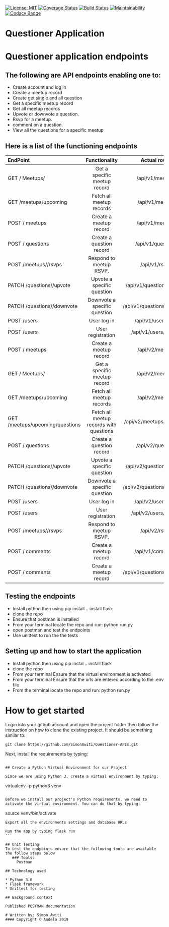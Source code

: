 [![License: MIT](https://img.shields.io/badge/License-MIT-yellow.svg)](https://opensource.org/licenses/MIT)
[![Coverage Status](https://coveralls.io/repos/github/SimonAwiti/Questioner-APIs/badge.svg?branch=develop)](https://coveralls.io/github/SimonAwiti/Questioner-APIs?branch=develop)
[![Build Status](https://travis-ci.org/SimonAwiti/Questioner-APIs.svg?branch=develop)](https://travis-ci.org/SimonAwiti/Questioner-APIs)
[![Maintainability](https://api.codeclimate.com/v1/badges/b661f5121ff42ce67210/maintainability)](https://codeclimate.com/github/SimonAwiti/Questioner-APIs/maintainability)
[![Codacy Badge](https://api.codacy.com/project/badge/Grade/6f724a002c364f729b23d069afbbe6eb)](https://www.codacy.com/app/SimonAwiti/Questioner-APIs?utm_source=github.com&amp;utm_medium=referral&amp;utm_content=SimonAwiti/Questioner-APIs&amp;utm_campaign=Badge_Grade)


# Questioner Application
# Questioner application endpoints

## The following are API endpoints enabling one to: 
* Create account and log in
* Create a meetup record
* Create get single and all question
* Get a specific meetup record
* Get all meetup records
* Upvote or downvote a question.
* Rsvp for a meetup.
* comment on a question.
* View all the questions for a specific meetup


## Here is a list of the functioning endpoints

| EndPoint                      | Functionality                    |  Actual routes                |
| :---                          |     :---:                        |    :---:              |
| GET / Meetups/ <meetupid>     | Get a specific meetup  record     |  /api/v1/meetups/<meetup-id>     |
| GET /meetups/upcoming         | Fetch all meetup records         |  /api/v1/meetups            |
| POST / meetups                | Create a meetup record           |  /api/v1/meetups/           |
| POST / questions              | Create a question record         |  /api/v1/questions/         |
|POST /meetups/<meetup-id>/rsvps|Respond to meetup RSVP.           |  /api/v1/<meetupid>rspvs/   |
|PATCH /questions/<question-id>/upvote| Upvote a specific question| /api/v1/questions/<questionid> /upvote            |
|PATCH /questions/<question-id>/downvote| Downvote a specific question|  /api/v1/questions/<questionid>/downvote             |
| POST /users                   | User log in                      |  /api/v1/users/login          |
| POST /users                   | User registration                |  /api/v1/users/register       |
| POST / meetups                | Create a meetup record           |  /api/v2/meetups              |
| GET / Meetups/ <meetupid>     | Get a specific meetup  record     |  /api/v2/meetups/<meetup-id> |
| GET /meetups/upcoming         | Fetch all meetup records         |  /api/v2/meetups              |
| GET /meetups/upcoming/questions  | Fetch all meetup records with questions        |  /api/v2/meetups/<meetupid>/questions      |
 POST / questions              | Create a question record         |  /api/v2/questions         |
 |PATCH /questions/<question-id>/upvote| Upvote a specific question| /api/v2/questions/<questionid> /upvote            |
|PATCH /questions/<question-id>/downvote| Downvote a specific question|  /api/v2/questions/<questionid>/downvote             |
| POST /users                   | User log in                      |  /api/v2/users/login          |
| POST /users                   | User registration                |  /api/v2/users/register       |
|POST /meetups/<meetup-id>/rsvps|Respond to meetup RSVP.           |  /api/v2/<meetupid>rspvs/   |
| POST / comments                | Create a meetup record           |  /api/v1/comments/           |
| POST / comments                | Create a meetup record           |  /api/v1/questions/<questionid>comments       |



## Testing the endpoints

* Install python then using pip install .. install flask
* clone the repo
* Ensure that postman is installed
* From your terminal locate the repo and run: python run.py
* open postman and test the endpoints
* Use unittest to run the the tests

## Setting up and how to start the application

* Install python then using pip instal .. install flask
* clone the repo
* From your terminal Ensure that the virtual environment is activated
* From your terminal Ensure that the urls are entered according to the .env file
* From the terminal locate the repo and run: python run.py

# How to get started


Login into your github account and open the project folder then follow the instruction on how to clone the existing project. It should be something similar to:

```
git clone https://github.com/SimonAwiti/Questioner-APIs.git
```

Next, install the requirements by typing:
```

## Create a Python Virtual Environment for our Project

Since we are using Python 3, create a virtual environment by typing:

```
virtualenv -p python3 venv
```

Before we install our project's Python requirements, we need to activate the virtual environment. You can do that by typing:

```
source venv/bin/activate
```
Export all the environments settings and database URLs

Run the app by typing flask run
'''

## Unit Testing
To test the endpoints ensure that the following tools are available the follow steps below
   ### Tools:
     Postman

## Technology used

* Python 3.6
* Flask framework
* Unittest for testing

## Background context 

Published POSTMAN documentation

# Written by: Simon Awiti
#### Copyright © Andela 2019

